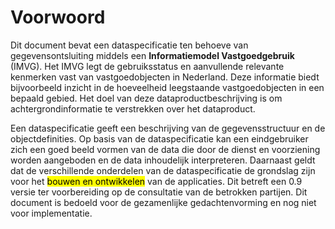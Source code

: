 # Voorwoord
Dit document bevat een dataspecificatie ten behoeve van gegevensontsluiting middels een **Informatiemodel Vastgoedgebruik** (IMVG). Het IMVG legt de gebruiksstatus en aanvullende relevante kenmerken vast van vastgoedobjecten in Nederland. Deze informatie biedt bijvoorbeeld inzicht in de hoeveelheid leegstaande vastgoedobjecten in een bepaald gebied. Het doel van deze dataproductbeschrijving is om achtergrondinformatie te verstrekken over het dataproduct.

Een dataspecificatie geeft een beschrijving van de gegevensstructuur en de objectdefinities. Op basis van de dataspecificatie kan een eindgebruiker zich een goed beeld vormen van de data die door de dienst en voorziening worden aangeboden en de data inhoudelijk interpreteren. Daarnaast geldt dat de verschillende onderdelen van de dataspecificatie de grondslag zijn voor het <mark>bouwen en ontwikkelen</mark> van de applicaties. Dit betreft een 0.9 versie ter voorbereiding op de consultatie van de betrokken partijen. Dit document is bedoeld voor de gezamenlijke gedachtenvorming en nog niet voor implementatie.
